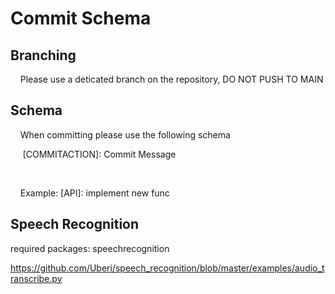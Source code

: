 # Commit Schema

## Branching

    Please use a deticated branch on the repository, DO NOT PUSH TO MAIN



## Schema

    When committing please use the following schema

     [COMMITACTION]: Commit Message

   

    Example: [API]: implement new func

## Speech Recognition

required packages: speechrecognition


https://github.com/Uberi/speech_recognition/blob/master/examples/audio_transcribe.py

